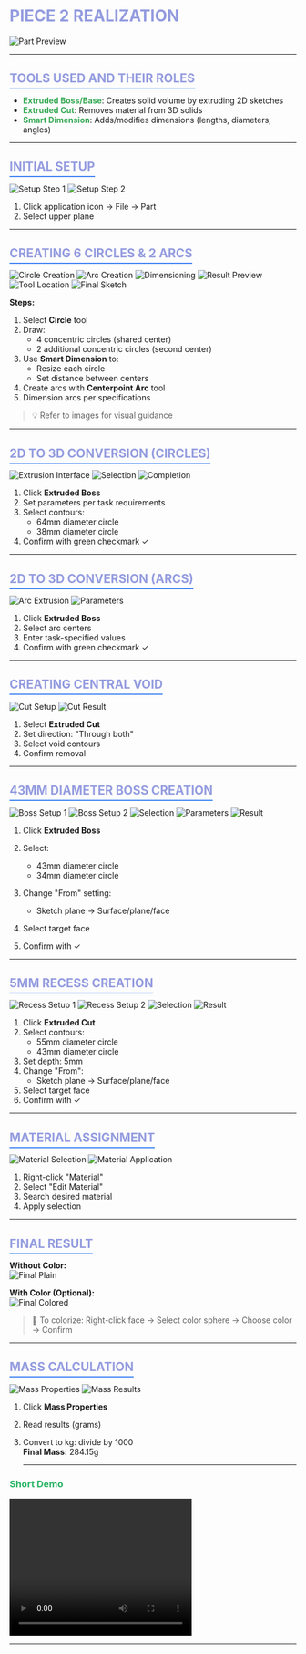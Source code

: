# <span style="color: #949CDF; font-size: 28px; font-weight: bold;">PIECE 2 REALIZATION</span>

![Part Preview](/images/mechanic_images/week1/piece2/Asked.png)

---

## <span style="color: #949CDF; border-bottom: 2px solid #4285F4; padding-bottom: 4px;">TOOLS USED AND THEIR ROLES</span>

- **<span style="color: #34A853;">Extruded Boss/Base</span>**: Creates solid volume by extruding 2D sketches  
- **<span style="color: #34A853;">Extruded Cut</span>**: Removes material from 3D solids  
- **<span style="color: #34A853;">Smart Dimension</span>**: Adds/modifies dimensions (lengths, diameters, angles)  

---

## <span style="color: #949CDF; border-bottom: 2px solid #4285F4; padding-bottom: 4px;">INITIAL SETUP</span>

![Setup Step 1](/images/mechanic_images/week1/piece2/piece_icon.png)
![Setup Step 2](/images/mechanic_images/week1/piece2/cirles_to_draw.png)

1. Click application icon → File → Part
2. Select upper plane

---

## <span style="color: #949CDF; border-bottom: 2px solid #4285F4; padding-bottom: 4px;">CREATING 6 CIRCLES & 2 ARCS</span>

![Circle Creation](/images/mechanic_images/week1/piece2/how_to_draw_circle.png)
![Arc Creation](/images/mechanic_images/week1/piece2/smart_dimention.png)
![Dimensioning](/images/mechanic_images/week1/piece2/smart_dimention_2.png)
![Result Preview](/images/mechanic_images/week1/piece2/smart_dimention_3.png)
![Tool Location](/images/mechanic_images/week1/piece2/how_to_draw_arc.png)
![Final Sketch](/images/mechanic_images/week1/piece2/arc_dimention.png)

**Steps:**
1. Select **Circle** tool
2. Draw:
   - 4 concentric circles (shared center)
   - 2 additional concentric circles (second center)
3. Use **Smart Dimension** to:
   - Resize each circle
   - Set distance between centers
4. Create arcs with **Centerpoint Arc** tool
5. Dimension arcs per specifications

> 💡 Refer to images for visual guidance

---

## <span style="color: #949CDF; border-bottom: 2px solid #4285F4; padding-bottom: 4px;">2D TO 3D CONVERSION (CIRCLES)</span>

![Extrusion Interface](/images/mechanic_images/week1/piece2/boss_to_extrude.png)
![Selection](/images/mechanic_images/week1/piece2/boss_extruding_1.png)
![Completion](/images/mechanic_images/week1/piece2/boss_extruding_2.png)

1. Click **Extruded Boss**
2. Set parameters per task requirements
3. Select contours:
   - 64mm diameter circle
   - 38mm diameter circle
4. Confirm with green checkmark ✓

---

## <span style="color: #949CDF; border-bottom: 2px solid #4285F4; padding-bottom: 4px;">2D TO 3D CONVERSION (ARCS)</span>

![Arc Extrusion](/images/mechanic_images/week1/piece2/boss_extruding_3.png)
![Parameters](/images/mechanic_images/week1/piece2/boss_extruding_4.png)

1. Click **Extruded Boss**
2. Select arc centers
3. Enter task-specified values
4. Confirm with green checkmark ✓

---

## <span style="color: #949CDF; border-bottom: 2px solid #4285F4; padding-bottom: 4px;">CREATING CENTRAL VOID</span>

![Cut Setup](/images/mechanic_images/week1/piece2/hollow.png)
![Cut Result](/images/mechanic_images/week1/piece2/cut_extruding.png)

1. Select **Extruded Cut**
2. Set direction: "Through both"
3. Select void contours
4. Confirm removal

---

## <span style="color: #949CDF; border-bottom: 2px solid #4285F4; padding-bottom: 4px;">43MM DIAMETER BOSS CREATION</span>

![Boss Setup 1](/images/mechanic_images/week1/piece2/boss_extruding_5.png)
![Boss Setup 2](/images/mechanic_images/week1/piece2/boss_extruding_6.png)
![Selection](/images/mechanic_images/week1/piece2/boss_extruding_7.png)
![Parameters](/images/mechanic_images/week1/piece2/boss_extruding_8.png)
![Result](/images/mechanic_images/week1/piece2/cut_extruding_2.png)

1. Click **Extruded Boss**
  
2. Select:
   - 43mm diameter circle
   - 34mm diameter circle
3. Change "From" setting:
   - Sketch plane → Surface/plane/face
4. Select target face
5. Confirm with ✓

---

## <span style="color: #949CDF; border-bottom: 2px solid #4285F4; padding-bottom: 4px;">5MM RECESS CREATION</span>

![Recess Setup 1](/images/mechanic_images/week1/piece2/recress_to_dig.png)
![Recess Setup 2](/images/mechanic_images/week1/piece2/cut_extruding_3.png)
![Selection](/images/mechanic_images/week1/piece2/cut_extruding_4.png)
![Result](/images/mechanic_images/week1/piece2/cut_extruding_5.png)

1. Click **Extruded Cut**
2. Select contours:
   - 55mm diameter circle
   - 43mm diameter circle
3. Set depth: 5mm
4. Change "From":
   - Sketch plane → Surface/plane/face
5. Select target face
6. Confirm with ✓

---

## <span style="color: #949CDF; border-bottom: 2px solid #4285F4; padding-bottom: 4px;">MATERIAL ASSIGNMENT</span>

![Material Selection](/images/mechanic_images/week1/piece2/material_setting_step_1.png)
![Material Application](/images/mechanic_images/week1/piece2/material_setting_step_2.png)

1. Right-click "Material"
2. Select "Edit Material"
3. Search desired material
4. Apply selection

---

## <span style="color: #949CDF; border-bottom: 2px solid #4285F4; padding-bottom: 4px;">FINAL RESULT</span>

**Without Color:**  
![Final Plain](/images/mechanic_images/week1/piece2/material_setting_step_3.png)

**With Color (Optional):**  
![Final Colored](/images/mechanic_images/week1/piece2/colors.png)

> 🎨 To colorize: Right-click face → Select color sphere → Choose color → Confirm

---

## <span style="color: #949CDF; border-bottom: 2px solid #4285F4; padding-bottom: 4px;">MASS CALCULATION</span>

![Mass Properties](/images/mechanic_images/week1/piece2/mass_property.png)
![Mass Results](/images/mechanic_images/week1/piece2/mass_determining.png)

1. Click **Mass Properties**
2. Read results (grams)
3. Convert to kg: divide by 1000  
   **Final Mass:**  284.15g
   
   ---

### <span style="color: #28B463;">**Short Demo**</span>

<video width="320" height="240" controls>
  <source src="/videos/mechanic_videos/week1/piece2_simulation.mp4" type="video/mp4">
  Votre navigateur ne supporte pas la balise vidéo.
</video>

---